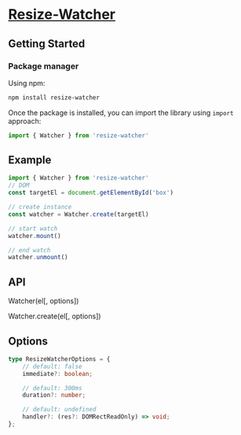 # [Resize-Watcher](https://github.com/kitaharafay/resize-watcher.git)

## Getting Started

### Package manager

Using npm:

```sh
npm install resize-watcher
```

Once the package is installed, you can import the library using `import` approach:

```javascript
import { Watcher } from 'resize-watcher'
```

## Example

```javascript
import { Watcher } from 'resize-watcher'
// DOM
const targetEl = document.getElementById('box')

// create instance
const watcher = Watcher.create(targetEl)

// start watch
watcher.mount()

// end watch
watcher.unmount()
```

## API

Watcher(el[, options])

Watcher.create(el[, options])

## Options

```typescript
type ResizeWatcherOptions = {
    // default: false
    immediate?: boolean;

    // default: 300ms
    duration?: number;

    // default: undefined
    handler?: (res?: DOMRectReadOnly) => void;
};
```
